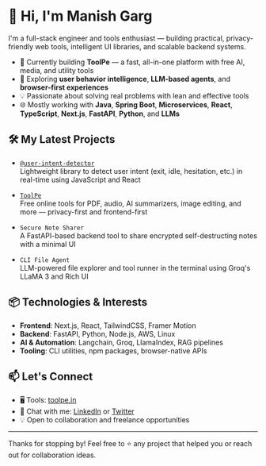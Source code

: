 # 👋 Hi, I'm Manish Garg

I'm a full-stack engineer and tools enthusiast — building practical, privacy-friendly web tools, intelligent UI libraries, and scalable backend systems.

- 🔧 Currently building **ToolPe** — a fast, all-in-one platform with free AI, media, and utility tools  
- 🧠 Exploring **user behavior intelligence**, **LLM-based agents**, and **browser-first experiences**  
- 💡 Passionate about solving real problems with lean and effective tools  
- 🌐 Mostly working with **Java**, **Spring Boot**, **Microservices**, **React**,  **TypeScript**, **Next.js**, **FastAPI**, **Python**, and **LLMs**

## 🛠 My Latest Projects

- [`@user-intent-detector`](https://github.com/your-username/user-intent-detector)  
  Lightweight library to detect user intent (exit, idle, hesitation, etc.) in real-time using JavaScript and React

- [`ToolPe`](https://toolpe.in)  
  Free online tools for PDF, audio, AI summarizers, image editing, and more — privacy-first and frontend-first

- `Secure Note Sharer`  
  A FastAPI-based backend tool to share encrypted self-destructing notes with a minimal UI

- `CLI File Agent`  
  LLM-powered file explorer and tool runner in the terminal using Groq's LLaMA 3 and Rich UI

## 📦 Technologies & Interests

- **Frontend**: Next.js, React, TailwindCSS, Framer Motion  
- **Backend**: FastAPI, Python, Node.js, AWS, Linux  
- **AI & Automation**: Langchain, Groq, LlamaIndex, RAG pipelines  
- **Tooling**: CLI utilities, npm packages, browser-native APIs

## 📫 Let's Connect

- 🖥️ Tools: [toolpe.in](https://toolpe.in)  
- 💬 Chat with me: [LinkedIn](https://linkedin.com/in/imgarg) or [Twitter](https://twitter.com/iamgargs)  
- 💡 Open to collaboration and freelance opportunities

---

Thanks for stopping by! Feel free to ⭐️ any project that helped you or reach out for collaboration ideas.
